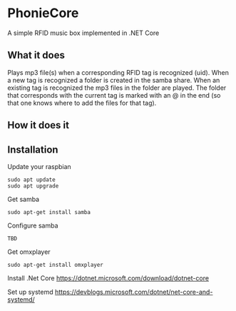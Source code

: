 # PhonieCore
A simple RFID music box implemented in .NET Core

## What it does
Plays mp3 file(s) when a corresponding RFID tag is recognized (uid). 
When a new tag is recognized a folder is created in the samba share. 
When an existing tag is recognized the mp3 files in the folder are played. 
The folder that corresponds with the current tag is marked with an @ in the end (so that one knows where to add the files for that tag). 

## How it does it

## Installation
Update your raspbian
```
sudo apt update
sudo apt upgrade
```

Get samba
```
sudo apt-get install samba
```

Configure samba
```
TBD
```

Get omxplayer
```
sudo apt-get install omxplayer
```

Install .Net Core
https://dotnet.microsoft.com/download/dotnet-core

Set up systemd
https://devblogs.microsoft.com/dotnet/net-core-and-systemd/

